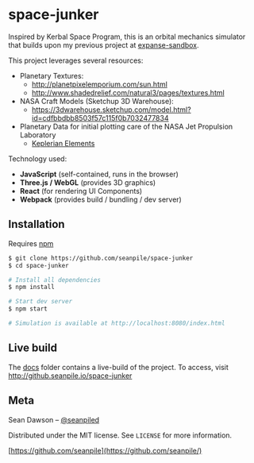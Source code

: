 # space-junker

Inspired by Kerbal Space Program, this is an orbital mechanics simulator that builds upon my previous project at [expanse-sandbox](https://github.com/seanpile/expanse-sandbox).

This project leverages several resources:

* Planetary Textures:
  * http://planetpixelemporium.com/sun.html
  * http://www.shadedrelief.com/natural3/pages/textures.html
* NASA Craft Models (Sketchup 3D Warehouse):
  * https://3dwarehouse.sketchup.com/model.html?id=cdfbbdbb8503f57c115f0b7032477834
* Planetary Data for initial plotting care of the NASA Jet Propulsion Laboratory
  * [Keplerian Elements](http://ssd.jpl.nasa.gov/?planet_pos)

Technology used:

* **JavaScript** (self-contained, runs in the browser)
* **Three.js / WebGL** (provides 3D graphics)
* **React** (for rendering UI Components)
* **Webpack** (provides build / bundling / dev server)

## Installation

Requires [npm](http://blog.npmjs.org/post/85484771375/how-to-install-npm)

```sh
$ git clone https://github.com/seanpile/space-junker
$ cd space-junker

# Install all dependencies
$ npm install

# Start dev server
$ npm start

# Simulation is available at http://localhost:8080/index.html
```

## Live build

The [docs](/docs) folder contains a live-build of the project.  To access, visit http://github.seanpile.io/space-junker

## Meta

Sean Dawson – [@seanpiled](https://twitter.com/seanpiled)

Distributed under the MIT license. See ``LICENSE`` for more information.

[https://github.com/seanpile](https://github.com/seanpile/)
